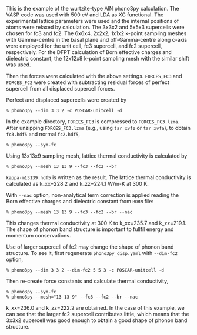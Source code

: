 This is the example of the wurtzite-type AlN phono3py calculation. The VASP code
was used with 500 eV and LDA as XC functional. The experimental lattice
parameters were used and the internal positions of atoms were relaxed by
calculation. The 3x3x2 and 5x5x3 supercells were chosen for fc3 and fc2. The
6x6x4, 2x2x2, 1x1x2 k-point sampling meshes with Gamma-centre in the basal plane
and off-Gamma-centre along c-axis were employed for the unit cell, fc3
supercell, and fc2 supercell, respectively. For the DFPT calculation of Born
effective charges and dielectric constant, the 12x12x8 k-point sampling mesh
with the similar shift was used.

Then the forces were calculated with the above settings. `FORCES_FC3` and
`FORCES_FC2` were created with subtracting residual forces of perfect supercell
from all displaced supercell forces.

Perfect and displaced supercells were created by

```
% phono3py --dim 3 3 2 -c POSCAR-unitcell -d
```

In the example directory, `FORCES_FC3` is compressed to `FORCES_FC3.lzma`. After
unzipping `FORCES_FC3.lzma` (e.g., using `tar xvfz` or `tar xvfa`), to obtain
`fc3.hdf5` and normal `fc2.hdf5`,

```
% phono3py --sym-fc
```

Using 13x13x9 sampling mesh, lattice thermal conductivity is calculated by

```
% phono3py --mesh 13 13 9 --fc3 --fc2 --br
```

`kappa-m13139.hdf5` is written as the result. The lattice thermal conductivity
is calculated as k_xx=228.2 and k_zz=224.1 W/m-K at 300 K.

With `--nac` option, non-analytical term correction is applied reading the Born
effective charges and dielectric constant from `BORN` file:

```
% phono3py --mesh 13 13 9 --fc3 --fc2 --br --nac
```

This changes thermal conductivity at 300 K to k_xx=235.7 and k_zz=219.1. The
shape of phonon band structure is important to fullfil energy and momentum
conservations.

Use of larger supercell of fc2 may change the shape of phonon band structure. To
see it, first regenerate `phono3py_disp.yaml` with `--dim-fc2` option,

```
% phono3py --dim 3 3 2 --dim-fc2 5 5 3 -c POSCAR-unitcell -d
```

Then re-create force constants and calculate thermal conductivity,

```
% phono3py --sym-fc
% phono3py --mesh="13 13 9" --fc3 --fc2 --br --nac
```

k_xx=236.0 and k_zz=222.2 are obtained. In the case of this example, we can see
that the larger fc2 supercell contributes little, which means that the 3x3x2
supercell was good enough to obtain a good shape of phonon band structure.
